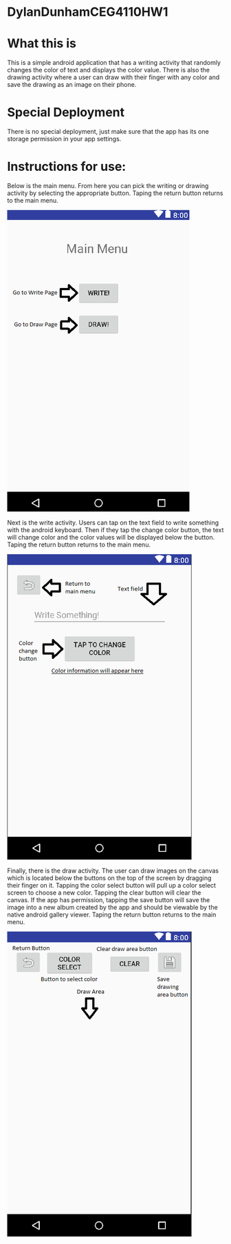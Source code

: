 # DylanDunhamCEG4110HW1
# What this is
This is a simple android application that has a writing activity that randomly changes the color of text and displays the color value. There is also the drawing activity where a user can draw with their finger with any color and save the drawing as an image on their phone.

# Special Deployment
There is no special deployment, just make sure that the app has its one storage permission in your app settings.

# Instructions for use:
Below is the main menu. From here you can pick the writing or drawing activity by selecting the appropriate button. Taping the return button returns to the main menu.


![alt text](https://github.com/dylbo-baggins/DylanDunhamCEG4110HW1/blob/master/mainmenu.PNG)


Next is the write activity. Users can tap on the text field to write something with the android keyboard. Then if they tap the change color button, the text will change color and the color values will be displayed below the button. Taping the return button returns to the main menu.


![alt text](https://github.com/dylbo-baggins/DylanDunhamCEG4110HW1/blob/master/writeactivity.PNG)


Finally, there is the draw activity. The user can draw images on the canvas which is located below the buttons on the top of the screen by dragging their finger on it. Tapping the color select button will pull up a color select screen to choose a new color. Tapping the clear button will clear the canvas. If the app has permission, tapping the save button will save the image into a new album created by the app and should be viewable by the native android gallery viewer. Taping the return button returns to the main menu.


![alt text](https://github.com/dylbo-baggins/DylanDunhamCEG4110HW1/blob/master/drawactivity.PNG)
